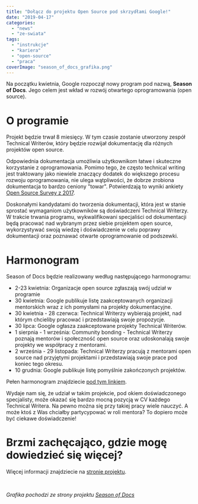 ```yaml
---
title: "Dołącz do projektu Open Source pod skrzydłami Google!"
date: "2019-04-17"
categories: 
  - "news"
  - "ze-swiata"
tags: 
  - "instrukcje"
  - "kariera"
  - "open-source"
  - "praca"
coverImage: "season_of_docs_grafika.png"
---
```


Na początku kwietnia, Google rozpoczął nowy program pod nazwą, **Season of Docs**. Jego celem jest wkład w rozwój otwartego oprogramowania (open source).

# O programie

Projekt będzie trwał 8 miesięcy. W tym czasie zostanie utworzony zespół Technical Writerów, który będzie rozwijał dokumentację dla różnych projektów open source.

Odpowiednia dokumentacja umożliwia użytkownikom łatwe i skuteczne korzystanie z oprogramowania. Pomimo tego, że często technical writing jest traktowany jako niewiele znaczący dodatek do większego procesu rozwoju oprogramowania, nie ulega wątpliwości, że dobrze zrobiona dokumentacja to bardzo ceniony "towar". Potwierdzają to wyniki ankiety [Open Source Survey z 2017](https://opensourcesurvey.org/2017/).

Doskonałymi kandydatami do tworzenia dokumentacji, która jest w stanie sprostać wymaganiom użytkowników są doświadczeni Technical Writerzy. W trakcie trwania programu, wykwalifikowani specjaliści od dokumentacji będą pracować nad wybranym przez siebie projektem open source, wykorzystywać swoją wiedzę i doświadczenie w celu poprawy dokumentacji oraz poznawać otwarte oprogramowanie od podszewki.

# Harmonogram

Season of Docs będzie realizowany według następującego harmonogramu:

- 2-23 kwietnia: Organizacje open source zgłaszają swój udział w programie
- 30 kwietnia: Google publikuje listę zaakceptowanych organizacji mentorskich wraz z ich pomysłami na projekty dokumentacyjne.
- 30 kwietnia - 28 czerwca: Technical Writerzy wybierają projekt, nad którym chcieliby pracować i przedstawiają swoje propozycje.
- 30 lipca: Google ogłasza zaakceptowane projekty Technical Writerów.
- 1 sierpnia - 1 września: Community bonding - Technical Writerzy poznają mentorów i społeczność open source oraz udoskonalają swoje projekty we współpracy z mentorami.
- 2 września - 29 listopada: Technical Writerzy pracują z mentorami open source nad przyjętymi projektami i przedstawiają swoje prace pod koniec tego okresu.
- 10 grudnia: Google publikuje listę pomyślnie zakończonych projektów.

Pełen harmonogram znajdziecie [pod tym linkiem](https://developers.google.com/season-of-docs/docs/timeline).

Wydaje nam się, że udział w takim projekcie, pod okiem doświadczonego specjalisty, może okazać się bardzo mocną pozycją w CV każdego Technical Writera. Na pewno można się przy takiej pracy wiele nauczyć. A może ktoś z Was chciałby partycypować w roli mentora? To dopiero może być ciekawe doświadczenie!

# Brzmi zachęcająco, gdzie mogę dowiedzieć się więcej?

Więcej informacji znajdziecie na [stronie projektu](https://developers.google.com/season-of-docs/).

 

_Grafika pochodzi ze strony projektu [Season of Docs](https://developers.google.com/season-of-docs/)_

